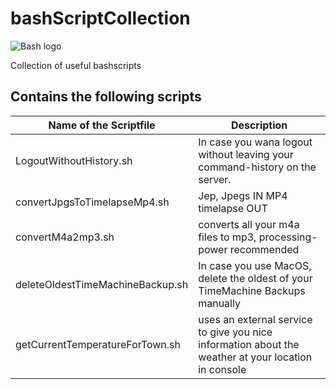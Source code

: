 # bashScriptCollection
![Bash logo](https://raw.githubusercontent.com/odb/official-bash-logo/master/assets/Logos/Identity/PNG/BASH_logo-transparent-bg-color.png)

Collection of useful bashscripts

## Contains the following scripts
Name of the Scriptfile  | Description
------------- | -------------
LogoutWithoutHistory.sh  | In case you wana logout without leaving your command-history on the server.  
convertJpgsToTimelapseMp4.sh  | Jep, Jpegs IN MP4 timelapse OUT
convertM4a2mp3.sh | converts all your m4a files to mp3, processing-power recommended 
deleteOldestTimeMachineBackup.sh | In case you use MacOS, delete the oldest of your TimeMachine Backups manually
getCurrentTemperatureForTown.sh | uses an external service to give you nice information about the weather at your location in console
